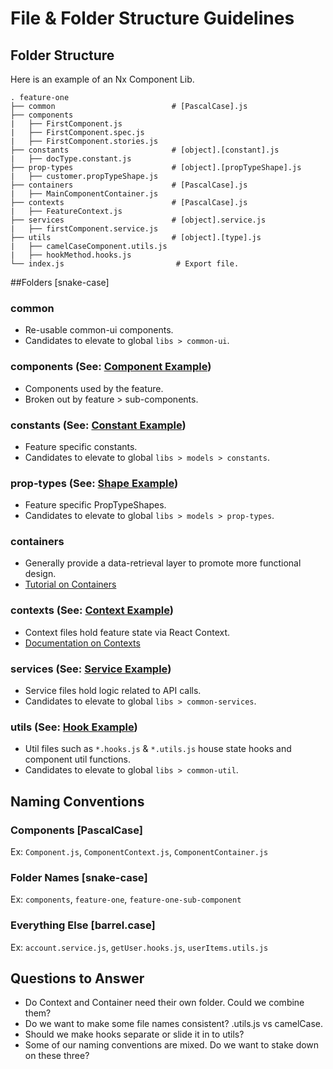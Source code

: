 # File &amp; Folder Structure Guidelines

## Folder Structure

Here is an example of an Nx Component Lib.

    . feature-one
    ├── common                          # [PascalCase].js
    ├── components                      
    |   ├── FirstComponent.js           
    |   ├── FirstComponent.spec.js      
    |   ├── FirstComponent.stories.js
    ├── constants                       # [object].[constant].js
    |   ├── docType.constant.js
    ├── prop-types                      # [object].[propTypeShape].js
    |   ├── customer.propTypeShape.js   
    ├── containers                      # [PascalCase].js 
    |   ├── MainComponentContainer.js   
    ├── contexts                        # [PascalCase].js   
    |   ├── FeatureContext.js
    ├── services                        # [object].service.js
    |   ├── firstComponent.service.js   
    ├── utils                           # [object].[type].js
    |   ├── camelCaseComponent.utils.js                
    |   ├── hookMethod.hooks.js 
    └── index.js                         # Export file.


##Folders [snake-case]
### common
* Re-usable common-ui components.
* Candidates to elevate to global `libs > common-ui`.
### components (See: [Component Example](../examples/component.md))
* Components used by the feature.
* Broken out by feature > sub-components. 
### constants (See: [Constant Example](../examples/constant.md))
* Feature specific constants.
* Candidates to elevate to global `libs > models > constants`.
### prop-types (See: [Shape Example](../examples/shape.md))
* Feature specific PropTypeShapes.
* Candidates to elevate to global `libs > models > prop-types`.
### containers
* Generally provide a data-retrieval layer to promote more functional design.
* [Tutorial on Containers](https://scotch.io/courses/5-essential-react-concepts-to-know-before-learning-redux/presentational-and-container-component-pattern-in-react)
### contexts (See: [Context Example](../examples/context.md))
* Context files hold feature state via React Context.
* [Documentation on Contexts]((https://reactjs.org/docs/context.html))
### services (See: [Service Example](../examples/service.md))
* Service files hold logic related to API calls.
* Candidates to elevate to global `libs > common-services`.
### utils (See: [Hook Example](../examples/hook.md))
* Util files such as `*.hooks.js` & `*.utils.js` house state hooks and component util functions.
* Candidates to elevate to global `libs > common-util`.

## Naming Conventions
### Components [PascalCase]
 Ex: `Component.js`, `ComponentContext.js`, `ComponentContainer.js`
### Folder Names [snake-case]
Ex: `components`, `feature-one`, `feature-one-sub-component`
### Everything Else [barrel.case]
Ex: `account.service.js`, `getUser.hooks.js`, `userItems.utils.js`

## Questions to Answer
* Do Context and Container need their own folder. Could we combine them?
* Do we want to make some file names consistent? .utils.js vs camelCase.
* Should we make hooks separate or slide it in to utils?
* Some of our naming conventions are mixed. Do we want to stake down on these three?
